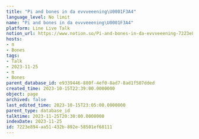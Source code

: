 ```yaml
---
title: "Pi and bones in da evvveeening\U0001F3A4"
language_level: No limit
name: "Pi and bones in da evvveeening\U0001F3A4"
platform: Line Live Talk
notion_url: https://www.notion.so/Pi-and-bones-in-da-evvveeening-7223e894aa51432b892e58501ef68111
hosts:
- π
- Bones
tags:
- Talk
- 2023-11-25
- π
- Bones
parent_database_id: e9339446-880f-4ef0-8ad7-8ad1f507dded
created_time: 2023-10-15T22:39:00.0000000
object: page
archived: false
last_edited_time: 2023-10-15T23:05:00.0000000
parent_type: database_id
talktime: 2023-11-25T20:30:00.0000000
indexDate: 2023-11-25
id: 7223e894-aa51-432b-892e-58501ef68111
---
```



   
   
   
   

   
























